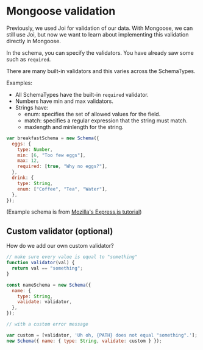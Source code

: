# Mongoose validation

Previously, we used Joi for validation of our data. With Mongoose, we can still use Joi, but now we want to learn about implementing this validation directly in Mongoose.

In the schema, you can specify the validators. You have already saw some such as `required`.

There are many built-in validators and this varies across the SchemaTypes.

Examples:

- All SchemaTypes have the built-in `required` validator.
- Numbers have min and max validators.
- Strings have:
  - enum: specifies the set of allowed values for the field.
  - match: specifies a regular expression that the string must match.
  - maxlength and minlength for the string.

```js
var breakfastSchema = new Schema({
  eggs: {
    type: Number,
    min: [6, "Too few eggs"],
    max: 12,
    required: [true, "Why no eggs?"],
  },
  drink: {
    type: String,
    enum: ["Coffee", "Tea", "Water"],
  },
});
```

(Example schema is from [Mozilla's Express.js tutorial](https://developer.mozilla.org/en-US/docs/Learn/Server-side/Express_Nodejs/mongoose#related_documents))

## Custom validator (optional)

How do we add our own custom validator?

```js
// make sure every value is equal to "something"
function validator(val) {
  return val == "something";
}

const nameSchema = new Schema({
  name: {
    type: String,
    validate: validator,
  },
});

// with a custom error message

var custom = [validator, 'Uh oh, {PATH} does not equal "something".'];
new Schema({ name: { type: String, validate: custom } });
```

